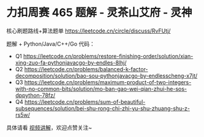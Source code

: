 # 力扣周赛 465 题解 - 灵茶山艾府 - 灵神

核心刷题路线+算法题单 https://leetcode.cn/circle/discuss/RvFUtj/

题解 + Python/Java/C++/Go 代码：
- Q1 https://leetcode.cn/problems/restore-finishing-order/solution/xian-xing-zuo-fa-pythonjavacgo-by-endles-8lhj/
- Q2 https://leetcode.cn/problems/balanced-k-factor-decomposition/solution/bao-sou-pythonjavacgo-by-endlesscheng-x7jt/
- Q3 https://leetcode.cn/problems/maximum-product-of-two-integers-with-no-common-bits/solution/mo-ban-gao-wei-qian-zhui-he-sos-dppython-78fz/
- Q4 https://leetcode.cn/problems/sum-of-beautiful-subsequences/solution/bei-shu-rong-chi-zhi-yu-shu-zhuang-shu-z-rs5w/

具体请看 [视频讲解](https://www.bilibili.com/video/BV1SMaGz7EXe/)，欢迎点赞关注~
